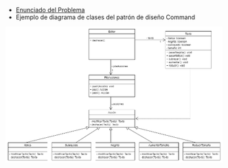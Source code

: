 * [Enunciado del Problema](/2-1-Prog2-Clase-05/Enunciado.pdf)
* Ejemplo de diagrama de clases del patrón de diseño Command

![Diagrama](https://github.com/romeramatias/ort-2-1-prog2/blob/master/2-1-Prog2-Clase-05/Diagrama-PNG.png)
